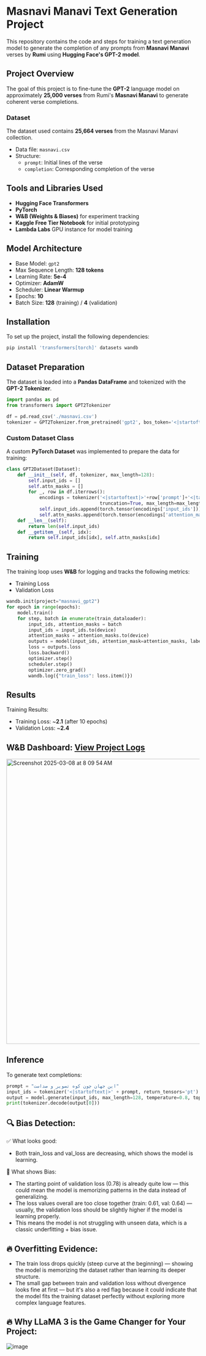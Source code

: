 # Masnavi Manavi Text Generation Project

This repository contains the code and steps for training a text generation model to generate the completion of any prompts from **Masnavi Manavi** verses by **Rumi** using **Hugging Face's GPT-2 model**.

## Project Overview
The goal of this project is to fine-tune the **GPT-2** language model on approximately **25,000 verses** from Rumi's **Masnavi Manavi** to generate coherent verse completions.

### Dataset
The dataset used contains **25,664 verses** from the Masnavi Manavi collection.
- Data file: `masnavi.csv`
- Structure:
  - `prompt`: Initial lines of the verse
  - `completion`: Corresponding completion of the verse

## Tools and Libraries Used
- **Hugging Face Transformers**
- **PyTorch**
- **W&B (Weights & Biases)** for experiment tracking
- **Kaggle Free Tier Notebook** for initial prototyping
- **Lambda Labs** GPU instance for model training

## Model Architecture
- Base Model: `gpt2`
- Max Sequence Length: **128 tokens**
- Learning Rate: **5e-4**
- Optimizer: **AdamW**
- Scheduler: **Linear Warmup**
- Epochs: **10**
- Batch Size: **128** (training) / **4** (validation)

## Installation
To set up the project, install the following dependencies:

```bash
pip install 'transformers[torch]' datasets wandb
```

## Dataset Preparation
The dataset is loaded into a **Pandas DataFrame** and tokenized with the **GPT-2 Tokenizer**.

```python
import pandas as pd
from transformers import GPT2Tokenizer

df = pd.read_csv('./masnavi.csv')
tokenizer = GPT2Tokenizer.from_pretrained('gpt2', bos_token='<|startoftext|>', eos_token='<|endoftext|>', pad_token='<|pad|>')
```

### Custom Dataset Class
A custom **PyTorch Dataset** was implemented to prepare the data for training:

```python
class GPT2Dataset(Dataset):
    def __init__(self, df, tokenizer, max_length=128):
        self.input_ids = []
        self.attn_masks = []
        for _, row in df.iterrows():
            encodings = tokenizer('<|startoftext|>'+row['prompt']+'<|tab|>'+row['completion']+'<|endoftext|>',
                                  truncation=True, max_length=max_length, padding='max_length')
            self.input_ids.append(torch.tensor(encodings['input_ids']))
            self.attn_masks.append(torch.tensor(encodings['attention_mask']))
    def __len__(self):
        return len(self.input_ids)
    def __getitem__(self, idx):
        return self.input_ids[idx], self.attn_masks[idx]
```

## Training
The training loop uses **W&B** for logging and tracks the following metrics:
- Training Loss
- Validation Loss

```python
wandb.init(project="masnavi_gpt2")
for epoch in range(epochs):
    model.train()
    for step, batch in enumerate(train_dataloader):
        input_ids, attention_masks = batch
        input_ids = input_ids.to(device)
        attention_masks = attention_masks.to(device)
        outputs = model(input_ids, attention_mask=attention_masks, labels=input_ids)
        loss = outputs.loss
        loss.backward()
        optimizer.step()
        scheduler.step()
        optimizer.zero_grad()
        wandb.log({"train_loss": loss.item()})
```

## Results
Training Results:
- Training Loss: ~**2.1** (after 10 epochs)
- Validation Loss: ~**2.4**

## W&B Dashboard: [View Project Logs](https://wandb.ai/minarezaei82-plexure/masnavi?nw=nwuserminarezaei82)
 
  <img width="742" alt="Screenshot 2025-03-08 at 8 09 54 AM" src="https://github.com/user-attachments/assets/dd13ab70-0946-4e10-9099-1db0e07480bd" />

## Inference
To generate text completions:

```python
prompt = "این جهان چون کوه تصویر و صداست"
input_ids = tokenizer('<|startoftext|>' + prompt, return_tensors='pt').input_ids.to(device)
output = model.generate(input_ids, max_length=128, temperature=0.8, top_k=50)
print(tokenizer.decode(output[0]))
```

## 🔍 Bias Detection:

✅ What looks good:
- Both train_loss and val_loss are decreasing, which shows the model is learning.

🚨 What shows Bias:
- The starting point of validation loss (0.78) is already quite low — this could mean the model is memorizing patterns in the data instead of generalizing.
- The loss values overall are too close together (train: 0.61, val: 0.64) — usually, the validation loss should be slightly higher if the model is learning properly.
- This means the model is not struggling with unseen data, which is a classic underfitting + bias issue.

## 🔥 Overfitting Evidence:
- The train loss drops quickly (steep curve at the beginning) — showing the model is memorizing the dataset rather than learning its deeper structure.
- The small gap between train and validation loss without divergence looks fine at first — but it's also a red flag because it could indicate that the model fits the training dataset perfectly without exploring more complex language features.

## 🔥 Why LLaMA 3 is the Game Changer for Your Project:
<!-- Feature	GPT-2	LLaMA 3	Why It Matters for Masnavi -->
<!-- Model Size	345M	7B - 13B	Bigger model → Understands poetry style + hidden metaphors -->
<!-- Context Length	1024 tokens	8K - 32K tokens	Can capture long poems without truncating -->
<!-- Dataset	English-heavy	Multilingual (including Persian!)	Higher chance of understanding Persian literature -->
<!-- Bias	High	Lower	Trained on more diverse literature -->
<!-- Fine-Tuning Speed	Slow	Faster with QLoRA	More efficient for Kaggle + Lambda Labs 💪-->

![image](https://github.com/user-attachments/assets/a7caf479-6b86-4e4e-8b67-cf026189b455)
